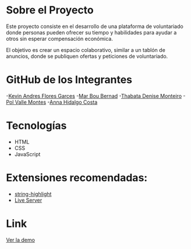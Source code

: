 # Sobre el Proyecto

Este proyecto consiste en el desarrollo de una plataforma de voluntariado donde personas pueden ofrecer su tiempo y habilidades para ayudar a otros sin esperar compensación económica.

El objetivo es crear un espacio colaborativo, similar a un tablón de anuncios, donde se publiquen ofertas y peticiones de voluntariado.

# GitHub de los Integrantes

-[Kevin Andres Flores Garces]() -[Mar Bou Bernad](https://github.com/marbobe) -[Thabata Denise Monteiro]() -[Pol Valle Montes](https://github.com/Doplax) -[Anna Hidalgo Costa](http://github.com/annahico)

# Tecnologías

- HTML
- CSS
- JavaScript

# Extensiones recomendadas:

- [string-highlight](https://marketplace.visualstudio.com/items?itemName=Jenkey2011.string-highlight)
- [Live Server](https://marketplace.visualstudio.com/items?itemName=ritwickdey.LiveServer)

# Link

[Ver la demo](https://des-full-stack-de-sol-web-javascript.github.io/producto-1/)
